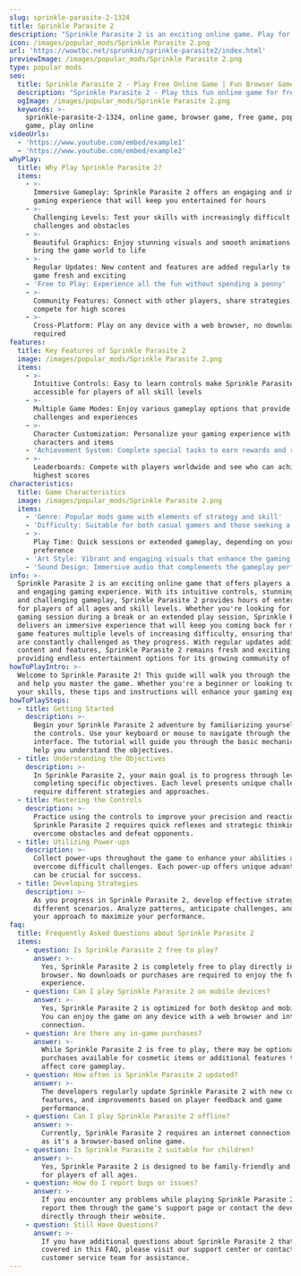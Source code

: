 ```yaml
---
slug: sprinkle-parasite-2-1324
title: Sprinkle Parasite 2
description: "Sprinkle Parasite 2 is an exciting online game. Play for free directly in your browser!"
icon: /images/popular_mods/Sprinkle Parasite 2.png
url: 'https://wowtbc.net/sprunkin/sprinkle-parasite2/index.html'
previewImage: /images/popular_mods/Sprinkle Parasite 2.png
type: popular mods
seo:
  title: Sprinkle Parasite 2 - Play Free Online Game | Fun Browser Games
  description: "Sprinkle Parasite 2 - Play this fun online game for free in your browser. No download required!"
  ogImage: /images/popular_mods/Sprinkle Parasite 2.png
  keywords: >-
    sprinkle-parasite-2-1324, online game, browser game, free game, popular mods
    game, play online
videoUrls:
  - 'https://www.youtube.com/embed/example1'
  - 'https://www.youtube.com/embed/example2'
whyPlay:
  title: Why Play Sprinkle Parasite 2?
  items:
    - >-
      Immersive Gameplay: Sprinkle Parasite 2 offers an engaging and immersive
      gaming experience that will keep you entertained for hours
    - >-
      Challenging Levels: Test your skills with increasingly difficult
      challenges and obstacles
    - >-
      Beautiful Graphics: Enjoy stunning visuals and smooth animations that
      bring the game world to life
    - >-
      Regular Updates: New content and features are added regularly to keep the
      game fresh and exciting
    - 'Free to Play: Experience all the fun without spending a penny'
    - >-
      Community Features: Connect with other players, share strategies, and
      compete for high scores
    - >-
      Cross-Platform: Play on any device with a web browser, no downloads
      required
features:
  title: Key Features of Sprinkle Parasite 2
  image: /images/popular_mods/Sprinkle Parasite 2.png
  items:
    - >-
      Intuitive Controls: Easy to learn controls make Sprinkle Parasite 2
      accessible for players of all skill levels
    - >-
      Multiple Game Modes: Enjoy various gameplay options that provide different
      challenges and experiences
    - >-
      Character Customization: Personalize your gaming experience with unique
      characters and items
    - 'Achievement System: Complete special tasks to earn rewards and recognition'
    - >-
      Leaderboards: Compete with players worldwide and see who can achieve the
      highest scores
characteristics:
  title: Game Characteristics
  image: /images/popular_mods/Sprinkle Parasite 2.png
  items:
    - 'Genre: Popular mods game with elements of strategy and skill'
    - 'Difficulty: Suitable for both casual gamers and those seeking a challenge'
    - >-
      Play Time: Quick sessions or extended gameplay, depending on your
      preference
    - 'Art Style: Vibrant and engaging visuals that enhance the gaming experience'
    - 'Sound Design: Immersive audio that complements the gameplay perfectly'
info: >-
  Sprinkle Parasite 2 is an exciting online game that offers players a unique
  and engaging gaming experience. With its intuitive controls, stunning visuals,
  and challenging gameplay, Sprinkle Parasite 2 provides hours of entertainment
  for players of all ages and skill levels. Whether you're looking for a quick
  gaming session during a break or an extended play session, Sprinkle Parasite 2
  delivers an immersive experience that will keep you coming back for more. The
  game features multiple levels of increasing difficulty, ensuring that players
  are constantly challenged as they progress. With regular updates adding new
  content and features, Sprinkle Parasite 2 remains fresh and exciting,
  providing endless entertainment options for its growing community of players.
howToPlayIntro: >-
  Welcome to Sprinkle Parasite 2! This guide will walk you through the basics
  and help you master the game. Whether you're a beginner or looking to improve
  your skills, these tips and instructions will enhance your gaming experience.
howToPlaySteps:
  - title: Getting Started
    description: >-
      Begin your Sprinkle Parasite 2 adventure by familiarizing yourself with
      the controls. Use your keyboard or mouse to navigate through the game
      interface. The tutorial will guide you through the basic mechanics and
      help you understand the objectives.
  - title: Understanding the Objectives
    description: >-
      In Sprinkle Parasite 2, your main goal is to progress through levels by
      completing specific objectives. Each level presents unique challenges that
      require different strategies and approaches.
  - title: Mastering the Controls
    description: >-
      Practice using the controls to improve your precision and reaction time.
      Sprinkle Parasite 2 requires quick reflexes and strategic thinking to
      overcome obstacles and defeat opponents.
  - title: Utilizing Power-ups
    description: >-
      Collect power-ups throughout the game to enhance your abilities and
      overcome difficult challenges. Each power-up offers unique advantages that
      can be crucial for success.
  - title: Developing Strategies
    description: >-
      As you progress in Sprinkle Parasite 2, develop effective strategies for
      different scenarios. Analyze patterns, anticipate challenges, and adapt
      your approach to maximize your performance.
faq:
  title: Frequently Asked Questions about Sprinkle Parasite 2
  items:
    - question: Is Sprinkle Parasite 2 free to play?
      answer: >-
        Yes, Sprinkle Parasite 2 is completely free to play directly in your web
        browser. No downloads or purchases are required to enjoy the full game
        experience.
    - question: Can I play Sprinkle Parasite 2 on mobile devices?
      answer: >-
        Yes, Sprinkle Parasite 2 is optimized for both desktop and mobile play.
        You can enjoy the game on any device with a web browser and internet
        connection.
    - question: Are there any in-game purchases?
      answer: >-
        While Sprinkle Parasite 2 is free to play, there may be optional in-game
        purchases available for cosmetic items or additional features that don't
        affect core gameplay.
    - question: How often is Sprinkle Parasite 2 updated?
      answer: >-
        The developers regularly update Sprinkle Parasite 2 with new content,
        features, and improvements based on player feedback and game
        performance.
    - question: Can I play Sprinkle Parasite 2 offline?
      answer: >-
        Currently, Sprinkle Parasite 2 requires an internet connection to play
        as it's a browser-based online game.
    - question: Is Sprinkle Parasite 2 suitable for children?
      answer: >-
        Yes, Sprinkle Parasite 2 is designed to be family-friendly and suitable
        for players of all ages.
    - question: How do I report bugs or issues?
      answer: >-
        If you encounter any problems while playing Sprinkle Parasite 2, you can
        report them through the game's support page or contact the developers
        directly through their website.
    - question: Still Have Questions?
      answer: >-
        If you have additional questions about Sprinkle Parasite 2 that aren't
        covered in this FAQ, please visit our support center or contact our
        customer service team for assistance.
---
```


